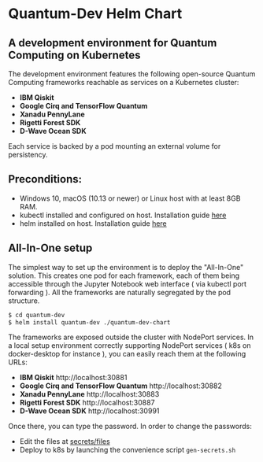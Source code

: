 # Quantum-Dev Helm Chart

## A development environment for Quantum Computing on Kubernetes

The development environment features the following open-source Quantum Computing frameworks reachable as services on a Kubernetes cluster:

* **IBM Qiskit**
* **Google Cirq and TensorFlow Quantum**
* **Xanadu PennyLane**
* **Rigetti Forest SDK**
* **D-Wave Ocean SDK**

Each service is backed by a pod mounting an external volume for persistency.

## Preconditions:

* Windows 10, macOS (10.13 or newer) or Linux host with at least 8GB RAM.
* kubectl installed and configured on host. Installation guide [here](https://kubernetes.io/docs/tasks/tools/install-kubectl/)
* helm installed on host. Installation guide [here](https://helm.sh/docs/intro/install/)

## All-In-One setup

The simplest way to set up the environment is to deploy the "All-In-One" solution. This creates one pod for each framework, each of them being accessible through the Jupyter Notebook web interface ( via kubectl port forwarding ). 
All the frameworks are naturally segregated by the pod structure. 

```sh
$ cd quantum-dev
$ helm install quantum-dev ./quantum-dev-chart
```

The frameworks are exposed outside the cluster with NodePort services. In a local setup environment correctly supporting NodePort services ( k8s on docker-desktop for instance ), you can easily reach them at the following URLs:

* **IBM Qiskit** http://localhost:30881 
* **Google Cirq and TensorFlow Quantum** http://localhost:30882
* **Xanadu PennyLane** http://localhost:30883
* **Rigetti Forest SDK** http://localhost:30887
* **D-Wave Ocean SDK** http://localhost:30991

Once there, you can type the password. In order to change the passwords:
- Edit the files at [secrets/files](secrets/files)
- Deploy to k8s by launching the convenience script `gen-secrets.sh`
